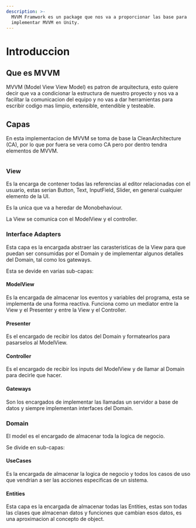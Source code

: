 ```yaml
---
description: >-
  MVVM Framwork es un package que nos va a proporcionar las base para
  implementar MVVM en Unity.
---
```


# Introduccion

## Que es MVVM&#x20;

MVVM (Model View View Model) es patron de arquitectura, esto quiere decir que va a condicionar la estructura de nuestro proyecto y nos va a facilitar la comunicacion del equipo y no vas a dar herramientas para escribir codigo mas limpio, extensible, entendible y testeable.

## Capas

En esta implementacion de MVVM se toma de base la CleanArchitecture (CA), por lo que por fuera se vera como CA pero por dentro tendra elementos de MVVM.



<figure><img src=".gitbook/assets/Diagrama sin título (4).png" alt=""><figcaption></figcaption></figure>

### View

Es la encarga de contener todas las referencias al editor relacionadas con el usuario, estas serian Button, Text, InputField, Slider, en general cualquier elemento de la UI.

Es la unica que va a heredar de Monobehaviour.

La View se comunica con el ModelView y el controller.

### Interface Adapters

Esta capa es la encargada abstraer las carasteristicas de la View para que puedan ser consumidas por el Domain y de implementar algunos detalles del Domain, tal como los gateways.

Esta se devide en varias sub-capas:

#### ModelView

Es la encargada de almacenar los eventos y variables del programa, esta se implementa de una forma reactiva. Funciona como un mediator entre la View y el Presenter y entre la View y el Controller.

#### Presenter

&#x20;Es el encargado de recibir los datos del Domain y formatearlos para pasarselos al ModelView.

#### Controller

&#x20;Es el encargado de recibir los inputs del ModelView y de llamar al Domain para decirle que hacer.

#### Gateways

Son los encargados de implementar las llamadas un servidor a base de datos y siempre implementan interfaces del Domain.

### Domain

El model es el encargado de almacenar toda la logica de negocio.&#x20;

Se divide en sub-capas:

#### UseCases

Es la encargada de almacenar la logica de negocio y todos los casos de uso que vendrian a ser las acciones especificas de un sistema.

#### Entities

Esta capa es la encargada de almacenar todas las Entities, estas son todas las clases que almacenan datos y funciones que cambian esos datos, es una aproximacion al concepto de object.



































